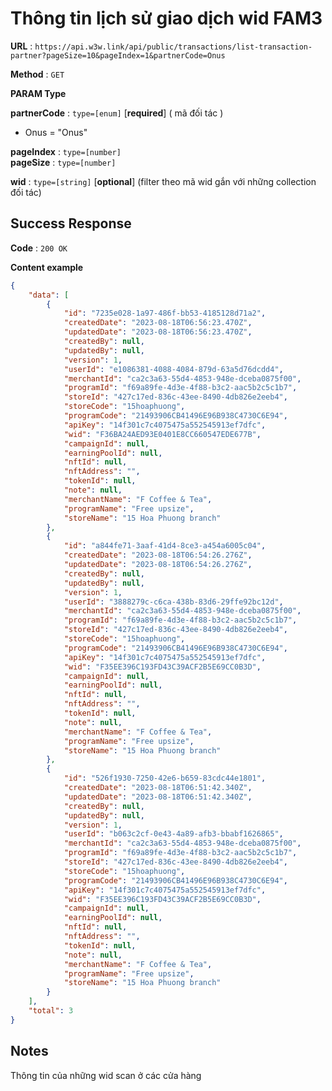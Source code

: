 # Thông tin lịch sử giao dịch wid FAM3 

**URL** : `https://api.w3w.link/api/public/transactions/list-transaction-partner?pageSize=10&pageIndex=1&partnerCode=Onus`

**Method** : `GET`

**PARAM Type**


**partnerCode** : `type=[enum]`  [**required**] ( mã đối tác )
*  Onus = "Onus"

**pageIndex** : `type=[number]`  
**pageSize** : `type=[number]` 


**wid** : `type=[string]`  [**optional**] (filter theo mã wid gắn với những collection đối tác)




## Success Response


**Code** : `200 OK`

**Content example**

```json
{
    "data": [
        {
            "id": "7235e028-1a97-486f-bb53-4185128d71a2",
            "createdDate": "2023-08-18T06:56:23.470Z",
            "updatedDate": "2023-08-18T06:56:23.470Z",
            "createdBy": null,
            "updatedBy": null,
            "version": 1,
            "userId": "e1086381-4088-4084-879d-63a5d76dcdd4",
            "merchantId": "ca2c3a63-55d4-4853-948e-dceba0875f00",
            "programId": "f69a89fe-4d3e-4f88-b3c2-aac5b2c5c1b7",
            "storeId": "427c17ed-836c-43ee-8490-4db826e2eeb4",
            "storeCode": "15hoaphuong",
            "programCode": "21493906CB41496E96B938C4730C6E94",
            "apiKey": "14f301c7c4075475a552545913ef7dfc",
            "wid": "F36BA24AED93E0401E8CC660547EDE677B",
            "campaignId": null,
            "earningPoolId": null,
            "nftId": null,
            "nftAddress": "",
            "tokenId": null,
            "note": null,
            "merchantName": "F Coffee & Tea",
            "programName": "Free upsize",
            "storeName": "15 Hoa Phuong branch"
        },
        {
            "id": "a844fe71-3aaf-41d4-8ce3-a454a6005c04",
            "createdDate": "2023-08-18T06:54:26.276Z",
            "updatedDate": "2023-08-18T06:54:26.276Z",
            "createdBy": null,
            "updatedBy": null,
            "version": 1,
            "userId": "3888279c-c6ca-438b-83d6-29ffe92bc12d",
            "merchantId": "ca2c3a63-55d4-4853-948e-dceba0875f00",
            "programId": "f69a89fe-4d3e-4f88-b3c2-aac5b2c5c1b7",
            "storeId": "427c17ed-836c-43ee-8490-4db826e2eeb4",
            "storeCode": "15hoaphuong",
            "programCode": "21493906CB41496E96B938C4730C6E94",
            "apiKey": "14f301c7c4075475a552545913ef7dfc",
            "wid": "F35EE396C193FD43C39ACF2B5E69CC0B3D",
            "campaignId": null,
            "earningPoolId": null,
            "nftId": null,
            "nftAddress": "",
            "tokenId": null,
            "note": null,
            "merchantName": "F Coffee & Tea",
            "programName": "Free upsize",
            "storeName": "15 Hoa Phuong branch"
        },
        {
            "id": "526f1930-7250-42e6-b659-83cdc44e1801",
            "createdDate": "2023-08-18T06:51:42.340Z",
            "updatedDate": "2023-08-18T06:51:42.340Z",
            "createdBy": null,
            "updatedBy": null,
            "version": 1,
            "userId": "b063c2cf-0e43-4a89-afb3-bbabf1626865",
            "merchantId": "ca2c3a63-55d4-4853-948e-dceba0875f00",
            "programId": "f69a89fe-4d3e-4f88-b3c2-aac5b2c5c1b7",
            "storeId": "427c17ed-836c-43ee-8490-4db826e2eeb4",
            "storeCode": "15hoaphuong",
            "programCode": "21493906CB41496E96B938C4730C6E94",
            "apiKey": "14f301c7c4075475a552545913ef7dfc",
            "wid": "F35EE396C193FD43C39ACF2B5E69CC0B3D",
            "campaignId": null,
            "earningPoolId": null,
            "nftId": null,
            "nftAddress": "",
            "tokenId": null,
            "note": null,
            "merchantName": "F Coffee & Tea",
            "programName": "Free upsize",
            "storeName": "15 Hoa Phuong branch"
        }
    ],
    "total": 3
}
```
## Notes

Thông tin của những wid scan ở các cửa hàng

